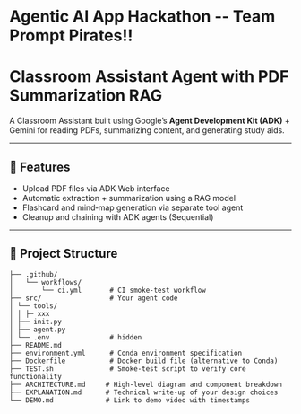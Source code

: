 # Agentic AI App Hackathon -- Team Prompt Pirates!!

# Classroom Assistant Agent with PDF Summarization RAG

A Classroom Assistant built using Google’s **Agent Development Kit (ADK)** + Gemini for reading PDFs, summarizing content, and generating study aids.

---

## 🚀 Features

- Upload PDF files via ADK Web interface  
- Automatic extraction + summarization using a RAG model
- Flashcard and mind‑map generation via separate tool agent  
- Cleanup and chaining with ADK agents (Sequential)

---

## 📁 Project Structure

```
├── .github/
│   └── workflows/
│       └── ci.yml       # CI smoke-test workflow
├── src/                 # Your agent code
│ └── tools/
│ │ ├─ xxx
│ ├── init.py
│ ├── agent.py
│ └── .env               # hidden
├── README.md
├── environment.yml      # Conda environment specification
├── Dockerfile           # Docker build file (alternative to Conda)
├── TEST.sh              # Smoke‑test script to verify core functionality
├── ARCHITECTURE.md     # High‑level diagram and component breakdown
├── EXPLANATION.md      # Technical write‑up of your design choices
└── DEMO.md             # Link to demo video with timestamps
```
